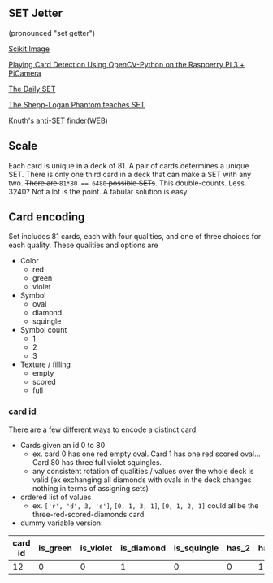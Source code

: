 SET Jetter
---
(pronounced "set getter")

[Scikit Image](https://scikit-image.org/docs/stable/user_guide/getting_started.html)

[Playing Card Detection Using OpenCV-Python on the Raspberry Pi 3 + PiCamera](https://youtu.be/m-QPjO-2IkA)

[The Daily SET](https://www.setgame.com/set/puzzle)

[The Shepp-Logan Phantom teaches SET](https://www.youtube.com/watch?v=azaArSs-i0c)

[Knuth's anti-SET finder](https://www-cs-faculty.stanford.edu/~knuth/programs/setset-all.w)(WEB)


## Scale
Each card is unique in a deck of 81. A pair of cards determines a unique SET. There is only one third card in a deck that can make a SET with any two. ~~There are `81*80 == 6480` possible SETs~~. This double-counts. Less. 3240? Not a lot is the point. A tabular solution is easy.

## Card encoding

Set includes 81 cards, each with four qualities, and one of three choices for each quality. These qualities and options are
- Color
    - red
    - green
    - violet
- Symbol
    - oval
    - diamond
    - squingle
- Symbol count
    - 1
    - 2
    - 3
- Texture / filling
    - empty
    - scored
    - full

### card id

There are a few different ways to encode a distinct card.

- Cards given an id 0 to 80
    - ex. card 0 has one red empty oval. Card 1 has one red scored oval... Card 80 has three full violet squingles.
    - any consistent rotation of qualities / values over the whole deck is valid (ex exchanging all diamonds with ovals in the deck changes nothing in terms of assigning sets)
- ordered list of values
    - ex. `['r', 'd', 3, 's']`, `[0, 1, 3, 1]`, `[0, 1, 2, 1]` could all be the three-red-scored-diamonds card.
- dummy variable version:

| card id | is_green | is_violet | is_diamond | is_squingle | has_2 | has_3 | is_scored | is_full |
| --- | --- | --- | --- | --- | --- | --- | --- | --- |
| 12 | 0 | 0 | 1 | 0 | 0 | 1 | 1 | 0 |